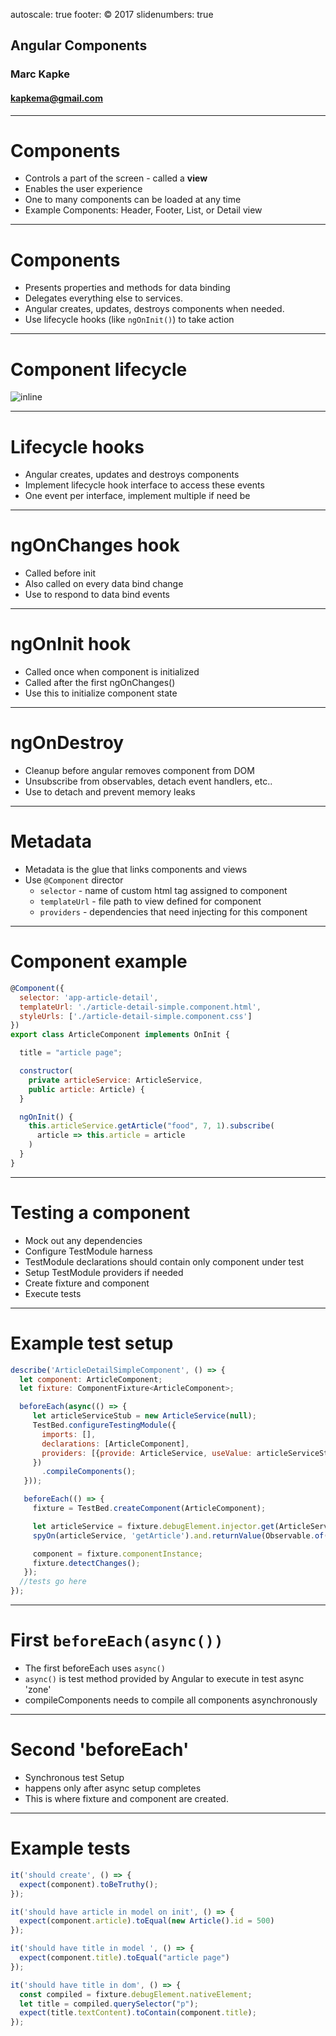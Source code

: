 autoscale: true
footer: © 2017
slidenumbers: true

## Angular Components

### Marc Kapke
#### kapkema@gmail.com

---

# Components
- Controls a part of the screen - called a __view__
- Enables the user experience
- One to many components can be loaded at any time
- Example Components: Header, Footer, List, or Detail view

---

# Components
- Presents properties and methods for data binding
- Delegates everything else to services.
- Angular creates, updates, destroys components when needed.
- Use lifecycle hooks (like `ngOnInit()`) to take action

---

# Component lifecycle
![inline](https://angular.io/resources/images/devguide/lifecycle-hooks/hooks-in-sequence.png)

---

# Lifecycle hooks
- Angular creates, updates and destroys components
- Implement lifecycle hook interface to access these events
- One event per interface, implement multiple if need be

---

# ngOnChanges hook
- Called before init
- Also called on every data bind change
- Use to respond to data bind events

---

# ngOnInit hook
- Called once when component is initialized
- Called after the first ngOnChanges()
- Use this to initialize component state

---

# ngOnDestroy
- Cleanup before angular removes component from DOM
- Unsubscribe from observables, detach event handlers, etc..
- Use to detach and prevent memory leaks

---

# Metadata
- Metadata is the glue that links components and views
- Use `@Component` director
  - `selector` - name of custom html tag assigned to component
  - `templateUrl` - file path to view defined for component
  - `providers` - dependencies that need injecting for this component

---

# Component example

``` javascript
@Component({
  selector: 'app-article-detail',
  templateUrl: './article-detail-simple.component.html',
  styleUrls: ['./article-detail-simple.component.css']
})
export class ArticleComponent implements OnInit {

  title = "article page";

  constructor(
    private articleService: ArticleService,
    public article: Article) {
  }

  ngOnInit() {
    this.articleService.getArticle("food", 7, 1).subscribe(
      article => this.article = article
    )
  }
}

```

---

# Testing a component
- Mock out any dependencies
- Configure TestModule harness
- TestModule declarations should contain only component under test
- Setup TestModule providers if needed
- Create fixture and component
- Execute tests

---

# Example test setup

``` javascript
describe('ArticleDetailSimpleComponent', () => {
  let component: ArticleComponent;
  let fixture: ComponentFixture<ArticleComponent>;

  beforeEach(async(() => {
     let articleServiceStub = new ArticleService(null);
     TestBed.configureTestingModule({
       imports: [],
       declarations: [ArticleComponent],
       providers: [{provide: ArticleService, useValue: articleServiceStub}, Article],
     })
       .compileComponents();
   }));

   beforeEach(() => {
     fixture = TestBed.createComponent(ArticleComponent);

     let articleService = fixture.debugElement.injector.get(ArticleService);
     spyOn(articleService, 'getArticle').and.returnValue(Observable.of(new Article().id=500));

     component = fixture.componentInstance;
     fixture.detectChanges();
   });
  //tests go here  
});
```

---


# First `beforeEach(async())`
- The first beforeEach uses `async()`
- `async()` is test method provided by Angular to execute in test async 'zone'
- compileComponents needs to compile all components asynchronously

---

# Second 'beforeEach'
- Synchronous test Setup
- happens only after async setup completes
- This is where fixture and component are created.


---

# Example tests

``` javascript
it('should create', () => {
  expect(component).toBeTruthy();
});

it('should have article in model on init', () => {
  expect(component.article).toEqual(new Article().id = 500)
});

it('should have title in model ', () => {
  expect(component.title).toEqual("article page")
});

it('should have title in dom', () => {
  const compiled = fixture.debugElement.nativeElement;
  let title = compiled.querySelector("p");
  expect(title.textContent).toContain(component.title);
});
```
